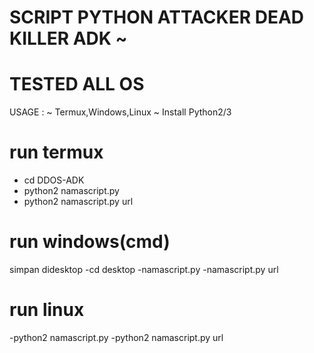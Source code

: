 # SCRIPT PYTHON ATTACKER DEAD KILLER ADK ~
# TESTED ALL OS

USAGE : 
~ Termux,Windows,Linux
~ Install Python2/3

# run termux
- cd DDOS-ADK
- python2 namascript.py
- python2 namascript.py url

# run windows(cmd)
simpan didesktop
-cd desktop
-namascript.py
-namascript.py url

# run linux
-python2 namascript.py
-python2 namascript.py url
